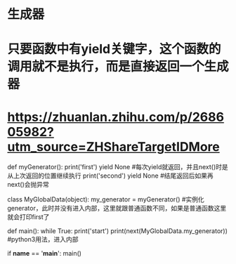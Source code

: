 # 生成器
# 只要函数中有yield关键字，这个函数的调用就不是执行，而是直接返回一个生成器
# https://zhuanlan.zhihu.com/p/268605982?utm_source=ZHShareTargetIDMore

def myGenerator():
    print('first')
    yield None #每次yield就返回，并且next()时是从上次返回的位置继续执行
    print('second')
    yield None #结尾返回后如果再next()会抛异常


class MyGlobalData(object):
    my_generator = myGenerator() #实例化generator，此时并没有进入内部，这里就跟普通函数不同，如果是普通函数这里就会打印first了
    

def main():
    while True:
        print('start')
        print(next(MyGlobalData.my_generator)) #python3用法，进入内部


if __name__ == '__main__':
    main()
